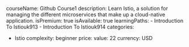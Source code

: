   courseName: Github Course1
  description: Learn Istio, a solution for managing the different microservices that make up a cloud-native application.
  isPremium: true
  isAvailable: true
  learningPaths:
    - Introduction To Istiouk913
    - Introduction To Istiouk914
  categories:
  - Istio
  complexity: beginner
  price:
    value: 22
    currency: USD
